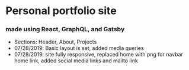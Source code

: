 # Personal portfolio site 
### made using React, GraphQL, and Gatsby

* Sections: Header, About, Projects
* 07/28/2019: Basic layout is set, added media queries
* 07/28/2019: site fully responsive, replaced home with png for navbar home link, added social media links and mailto link
